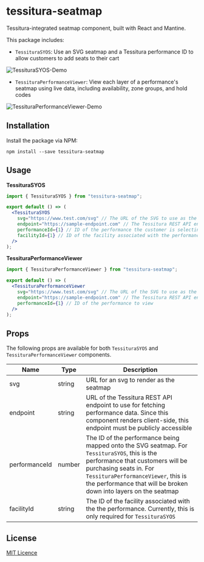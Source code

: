# tessitura-seatmap

Tessitura-integrated seatmap component, built with React and Mantine.

This package includes:

- `TessituraSYOS`: Use an SVG seatmap and a Tessitura performance ID to allow customers to add seats to their cart

![TessituraSYOS-Demo](https://github.com/user-attachments/assets/0a47e445-d1e9-42fb-9ea9-023eaba2683e)


- `TessituraPerformanceViewer`: View each layer of a performance's seatmap using live data, including availability, zone groups, and hold codes

![TessituraPerformanceViewer-Demo](https://github.com/user-attachments/assets/5a194de0-e76c-4f75-af1d-f75bed4c5cb6)

## Installation

Install the package via NPM:

```
npm install --save tessitura-seatmap
```

## Usage

**TessituraSYOS**

```jsx
import { TessituraSYOS } from "tessitura-seatmap";

export default () => (
  <TessituraSYOS
    svg="https://www.test.com/svg" // The URL of the SVG to use as the basis for the seatmap
    endpoint="https://sample-endpoint.com" // The Tessitura REST API endpoint to use for SYOS
    performanceId={1} // ID of the performance the customer is selecting seats for
    facilityId={1} // ID of the facility associated with the performance
  />
);
```

**TessituraPerformanceViewer**

```jsx
import { TessituraPerformanceViewer } from "tessitura-seatmap";

export default () => (
  <TessituraPerformanceViewer
    svg="https://www.test.com/svg" // The URL of the SVG to use as the basis for the seatmap
    endpoint="https://sample-endpoint.com" // The Tessitura REST API endpoint to use for fetching performance data
    performanceId={1} // ID of the performance to view
  />
);
```

## Props

The following props are available for both `TessituraSYOS` and `TessituraPerformanceViewer` components.

| Name          | Type   | Description                                                                                                                                                                                                                                                         |
| ------------- | ------ | ------------------------------------------------------------------------------------------------------------------------------------------------------------------------------------------------------------------------------------------------------------------- |
| svg           | string | URL for an svg to render as the seatmap                                                                                                                                                                                                                             |
| endpoint      | string | URL of the Tessitura REST API endpoint to use for fetching performance data. Since this component renders client-side, this endpoint must be publicly accessible                                                                                                    |
| performanceId | number | The ID of the performance being mapped onto the SVG seatmap. For `TessituraSYOS`, this is the performance that customers will be purchasing seats in. For `TessituraPerformanceViewer`, this is the performance that will be broken down into layers on the seatmap |
| facilityId    | string | The ID of the facility associated with the the performance. Currently, this is only required for `TessituraSYOS`                                                                                                                                                       |

## License

[MIT Licence](LICENSE.md)
